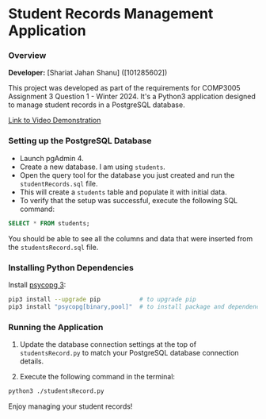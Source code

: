 
# Student Records Management Application

### Overview

**Developer:** [Shariat Jahan Shanu] ([101285602])

This project was developed as part of the requirements for COMP3005 Assignment 3 Question 1 - Winter 2024. It's a Python3 application designed to manage student records in a PostgreSQL database.

[Link to Video Demonstration](https://youtu.be/Ina--bNfCOc)

### Setting up the PostgreSQL Database

- Launch pgAdmin 4.
- Create a new database. I am using `students`.
- Open the query tool for the database you just created and run the `studentRecords.sql` file.
- This will create a `students` table and populate it with initial data.
- To verify that the setup was successful, execute the following SQL command:

```SQL
SELECT * FROM students;
```

You should be able to see all the columns and data that were inserted from the `studentsRecord.sql` file.

### Installing Python Dependencies

Install [psycopg 3](https://pypi.org/project/psycopg/):

```bash
pip3 install --upgrade pip           # to upgrade pip
pip3 install "psycopg[binary,pool]"  # to install package and dependencies
```

### Running the Application

1. Update the database connection settings at the top of `studentsRecord.py` to match your PostgreSQL database connection details.

2. Execute the following command in the terminal:

```bash
python3 ./studentsRecord.py
```

Enjoy managing your student records!
